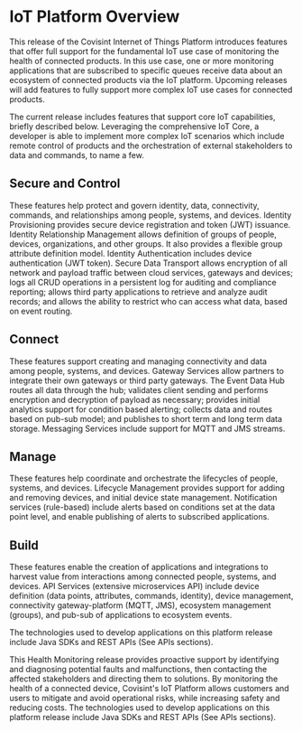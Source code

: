 # IoT Platform Overview

This release of the Covisint Internet of Things Platform introduces features that offer full support for the fundamental IoT use case of monitoring the health of connected products. In this use case, one or more monitoring applications that are subscribed to specific queues receive data about an ecosystem of connected products via the IoT platform. Upcoming releases will add features to fully support more complex IoT use cases for connected products.

The current release includes features that support core IoT capabilities, briefly described below. Leveraging the comprehensive IoT Core, a developer is able to implement more complex IoT scenarios which include remote control of products and the orchestration of external stakeholders to data and commands, to name a few.

## Secure and Control
These features help protect and govern identity, data, connectivity, commands, and relationships among people, systems, and devices. Identity Provisioning provides secure device registration and token (JWT) issuance. Identity Relationship Management allows definition of groups of people, devices, organizations, and other groups. It also provides a flexible group attribute definition model. Identity Authentication includes device authentication (JWT token). Secure Data Transport allows encryption of all network and payload traffic between cloud services, gateways and devices; logs all CRUD operations in a persistent log for auditing and compliance reporting; allows third party applications to retrieve and analyze audit records; and allows the ability to restrict who can access what data, based on event routing.

## Connect
These features support creating and managing connectivity and data among people, systems, and devices. Gateway Services allow partners to integrate their own gateways or third party gateways. The Event Data Hub routes all data through the hub; validates client sending and performs encryption and decryption of payload as necessary; provides initial analytics support for condition based alerting; collects data and routes based on pub-sub model; and publishes to short term and long term data storage. Messaging Services include support for MQTT and JMS streams.

## Manage
These features help coordinate and orchestrate the lifecycles of people, systems, and devices. Lifecycle Management provides support for adding and removing devices, and initial device state management. Notification services (rule-based) include alerts based on conditions set at the data point level, and enable publishing of alerts to subscribed applications.

## Build
These features enable the creation of applications and integrations to harvest value from interactions among connected people, systems, and devices. API Services (extensive microservices API) include device definition (data points, attributes, commands, identity), device management, connectivity gateway-platform (MQTT, JMS), ecosystem management (groups), and pub-sub of applications to ecosystem events.

The technologies used to develop applications on this platform release include Java SDKs and REST APIs (See APIs sections).

This Health Monitoring release provides proactive support by identifying and diagnosing potential faults and malfunctions, then contacting the affected stakeholders and directing them to solutions. By monitoring the health of a connected device, Covisint's IoT Platform allows customers and users to mitigate and avoid operational risks, while increasing safety and reducing costs.
The technologies used to develop applications on this platform release include Java SDKs and REST APIs (See APIs sections).

